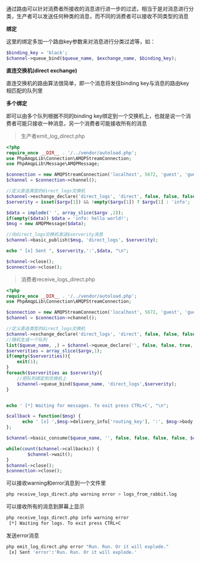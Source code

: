 通过路由可以针对消费者所接收的消息进行进一步的过滤，相当于是对消息进行分类，生产者可以发送任何种类的消息，而不同的消费者可以接收不同类型的消息

__绑定__

这里的绑定多加一个路由key参数来对消息进行分类过滤等，如：

```php
$binding_key = 'black';
$channel->queue_bind($queue_name, $exchange_name, $binding_key);
```

__直连交换机(direct exchange)__

直连交换机的路由算法很简单，即一个消息将发往binding key与消息的路由key相匹配的队列里

__多个绑定__

即可以由多个队列根据不同的binding key绑定到一个交换机上，也就是说一个消费者可能只接收一种消息，另一个消费者可能接收所有的消息

> 生产者emit_log_direct.php

```php
<?php
require_once __DIR__ . '/../vendor/autoload.php';
use PhpAmqpLib\Connection\AMQPStreamConnection;
use PhpAmqpLib\Message\AMQPMessage;

$connection = new AMQPStreamConnection('localhost', 5672, 'guest', 'guest');
$channel = $connection->channel();

//定义直连类型的direct_logs交换机
$channel->exchange_declare('direct_logs', 'direct', false, false, false);
$serverity = isset($argv[1]) && !empty($argv[1]) ? $argv[1] : 'info';

$data = implode(' ', array_slice($argv ,2));
if(empty($data)) $data = 'info: hello world!';
$msg = new AMQPMessage($data);

//向direct_logs交换机发送$serverity消息
$channel->basic_publish($msg, 'direct_logs', $serverity);

echo " [x] Sent ", $serverity,':',$data, "\n";

$channel->close();
$connection->close();
```

> 消费者receive_logs_direct.php

```php
<?php
require_once __DIR__ . '/../vendor/autoload.php';
use PhpAmqpLib\Connection\AMQPStreamConnection;

$connection = new AMQPStreamConnection('localhost', 5672, 'guest', 'guest');
$channel = $connection->channel();

//定义直连类型的direct_logs交换机
$channel->exchange_declare('direct_logs', 'direct', false, false, false);
//随机生成一个队列
list($queue_name, ,) = $channel->queue_declare('', false, false, true, false);
$serverities = array_slice($argv,1);
if(empty($serverities)){
    exit(1);
}
foreach($serverities as $serverity){
    //把队列绑定到交换机上
    $channel->queue_bind($queue_name, 'direct_logs',$serverity);
}


echo ' [*] Waiting for messages. To exit press CTRL+C', "\n";

$callback = function($msg) {
      echo ' [x] ',$msg->delivery_info['routing_key'], ':', $msg->body, "\n";
};

$channel->basic_consume($queue_name, '', false, false, false, false, $callback);

while(count($channel->callbacks)) {
        $channel->wait();
}
$channel->close();
$connection->close();
```

可以接收warning和error消息到一个文件里

```bash
php receive_logs_direct.php warning error > logs_from_rabbit.log
```

可以接收所有的消息到屏幕上显示 

```bash
php receive_logs_direct.php info warning error
 [*] Waiting for logs. To exit press CTRL+C
```

发送error消息

```bash
php emit_log_direct.php error "Run. Run. Or it will explode."
 [x] Sent 'error':'Run. Run. Or it will explode.'
```
